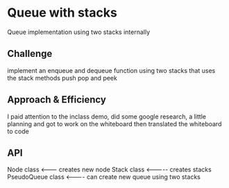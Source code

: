 # Queue with stacks
<!-- Short summary or background information -->
Queue implementation using two stacks internally

## Challenge
<!-- Description of the challenge -->
implement an enqueue and dequeue function using two stacks that uses the stack methods push pop and peek

## Approach & Efficiency
<!-- What approach did you take? Why? What is the Big O space/time for this approach? -->
I paid attention to the inclass demo, did some google research, a little planning and got to work on the whiteboard then translated the whiteboard to code

## API
<!-- Description of each method publicly available to your Linked List -->
Node class <--- creates new node
Stack class <----- creates stacks
PseudoQueue class <---- can create new queue using two stacks